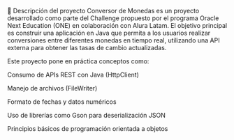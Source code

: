 📌 Descripción del proyecto
Conversor de Monedas es un proyecto desarrollado como parte del Challenge propuesto por el programa Oracle Next Education (ONE) en colaboración con Alura Latam.
El objetivo principal es construir una aplicación en Java que permita a los usuarios realizar conversiones entre diferentes monedas en tiempo real, utilizando una API externa para obtener las tasas de cambio actualizadas.

Este proyecto pone en práctica conceptos como:

Consumo de APIs REST con Java (HttpClient)

Manejo de archivos (FileWriter)

Formato de fechas y datos numéricos

Uso de librerías como Gson para deserialización JSON

Principios básicos de programación orientada a objetos
